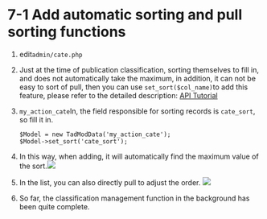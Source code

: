 # 7-1 Add automatic sorting and pull sorting functions



1. edit`admin/cate.php`
2. Just at the time of publication classification, sorting themselves to fill in, and does not automatically take the maximum, in addition, it can not be easy to sort of pull, then you can use `set_sort($col_name)`to add this feature, please refer to the detailed description: [API Tutorial](https://xoops.gitbook.io/jill-lazy-framework-api/3.tadmoddata-class/3-4-form-component/3-4-7-set-as-sort-field-set_sort-usdcol_name)
3. `my_action_cate`In, the field responsible for sorting records is `cate_sort`, so fill it in.

   ```text
   $Model = new TadModData('my_action_cate');
   $Model->set_sort('cate_sort');
   ```

4. In this way, when adding, it will automatically find the maximum value of the sort.![](https://campus-xoops.tn.edu.tw/uploads/tad_book3/image/47/%E7%81%AB%E7%8B%90%E6%88%AA%E5%9B%BE_2020-05-28T02-53-33.845Z.png)
5. In the list, you can also directly pull to adjust the order. ![](https://campus-xoops.tn.edu.tw/uploads/tad_book3/image/47/%E8%A8%BB%E8%A7%A3%202020-05-28%20161343.png)
6. So far, the classification management function in the background has been quite complete.

